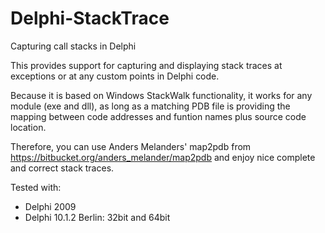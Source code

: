 # Delphi-StackTrace
Capturing call stacks in Delphi

This provides support for capturing and displaying
stack traces at exceptions or at any custom points
in Delphi code.

Because it is based on Windows StackWalk functionality,
it works for any module (exe and dll), as long as a matching PDB 
file is providing the mapping between code addresses
and funtion names plus source code location.

Therefore, you can use Anders Melanders' map2pdb from https://bitbucket.org/anders_melander/map2pdb
and enjoy nice complete and correct stack traces.

Tested with:
- Delphi 2009
- Delphi 10.1.2 Berlin: 32bit and 64bit
